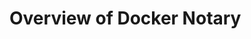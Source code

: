 <!--[metadata]>
+++
draft=true
title = "Overview of Docker Notary"
description = "Overview of Docker Notary"
keywords = ["docker, notary, trust, image, signing, repository"]
[menu.main]
parent="mn_notary"
weight=-99
+++
<![end-metadata]-->

# Overview of Docker Notary
